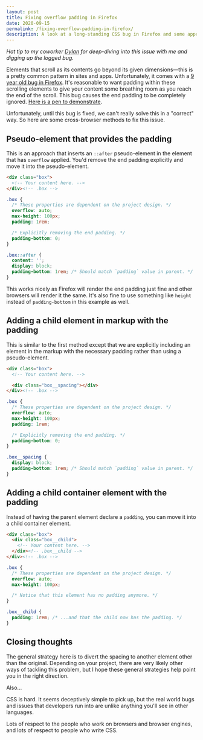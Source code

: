 ```yaml
---
layout: post
title: Fixing overflow padding in Firefox
date: 2020-09-15
permalink: /fixing-overflow-padding-in-firefox/
description: A look at a long-standing CSS bug in Firefox and some approaches to remedy it in your projects.
---
```


_Hat tip to my coworker [Dylan](https://dylanatsmith.com/) for deep-diving into this issue with me and digging up the logged bug._

Elements that scroll as its contents go beyond its given dimensions—this is a pretty common pattern in sites and apps. Unfortunately, it comes with a [9 year old bug in Firefox](https://bugzilla.mozilla.org/show_bug.cgi?id=748518). It's reasonable to want padding within these scrolling elements to give your content some breathing room as you reach the end of the scroll. This bug causes the end padding to be completely ignored. [Here is a pen to demonstrate](https://codepen.io/nshki_/pen/MWyBprL).

Unfortunately, until this bug is fixed, we can't really solve this in a "correct" way. So here are some cross-browser methods to fix this issue.


## Pseudo-element that provides the padding

This is an approach that inserts an `::after` pseudo-element in the element that has `overflow` applied. You'd remove the end padding explicitly and move it into the pseudo-element.

```html
<div class="box">
  <!-- Your content here. -->
</div><!-- .box -->
```

```css
.box {
  /* These properties are dependent on the project design. */
  overflow: auto;
  max-height: 100px;
  padding: 1rem;

  /* Explicitly removing the end padding. */
  padding-bottom: 0;
}

.box::after {
  content: '';
  display: block;
  padding-bottom: 1rem; /* Should match `padding` value in parent. */
}
```

This works nicely as Firefox will render the end padding just fine and other browsers will render it the same. It's also fine to use something like `height` instead of `padding-bottom` in this example as well.


## Adding a child element in markup with the padding

This is similar to the first method except that we are explicitly including an element in the markup with the necessary padding rather than using a pseudo-element.

```html
<div class="box">
  <!-- Your content here. -->

  <div class="box__spacing"></div>
</div><!-- .box -->
```

```css
.box {
  /* These properties are dependent on the project design. */
  overflow: auto;
  max-height: 100px;
  padding: 1rem;

  /* Explicitly removing the end padding. */
  padding-bottom: 0;
}

.box__spacing {
  display: block;
  padding-bottom: 1rem; /* Should match `padding` value in parent. */
}
```


## Adding a child container element with the padding

Instead of having the parent element declare a `padding`, you can move it into a child container element.

```html
<div class="box">
  <div class="box__child">
    <!-- Your content here. -->
  </div><!-- .box__child -->
</div><!-- .box -->
```

```css
.box {
  /* These properties are dependent on the project design. */
  overflow: auto;
  max-height: 100px;

  /* Notice that this element has no padding anymore. */
}

.box__child {
  padding: 1rem; /* ...and that the child now has the padding. */
}
```


## Closing thoughts

The general strategy here is to divert the spacing to another element other than the original. Depending on your project, there are very likely other ways of tackling this problem, but I hope these general strategies help point you in the right direction.

Also...

CSS is hard. It seems deceptively simple to pick up, but the real world bugs and issues that developers run into are unlike anything you'll see in other languages.

Lots of respect to the people who work on browsers and browser engines, and lots of respect to people who write CSS.

